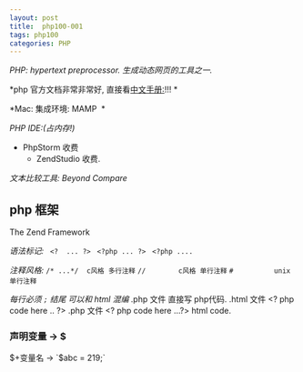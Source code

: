 ```yaml
---
layout: post
title:  php100-001
tags: php100
categories: PHP
---
```



*PHP: hypertext preprocessor. 生成动态网页的工具之一.*

*php 官方文档非常非常好, 直接看[中文手册:][1]!!! *

*Mac: 集成环境: MAMP  *

*PHP IDE:(占内存!)*
- PhpStorm   收费
	- ZendStudio 收费.

*文本比较工具:  Beyond Compare*



## php 框架

The Zend Framework




 


*语法标记:*
` <?  ... ?>`
` <?php ... ?>`
` <?php .... `


 
*注释风格:*
`/* ...*/  c风格 多行注释`
`//        c风格 单行注释`
`#          unix 单行注释`
 

*每行必须 `;` 结尾*
*可以和 html 混编*
.php 文件 直接写 php代码.
.html 文件  \<?  php code here .. ?\>
.php 文件   \<? php code here ...?\>  html code.



### 声明变量 → $
$+变量名 → `$abc = 219;`













[1]:	https://secure.php.net/manual/zh/index.php